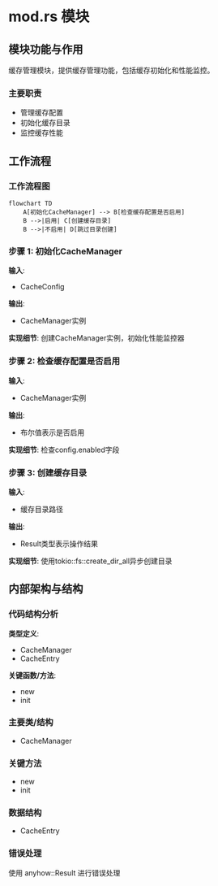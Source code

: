 # mod.rs 模块

## 模块功能与作用
缓存管理模块，提供缓存管理功能，包括缓存初始化和性能监控。

### 主要职责
- 管理缓存配置
- 初始化缓存目录
- 监控缓存性能

## 工作流程
### 工作流程图
```mermaid
flowchart TD
    A[初始化CacheManager] --> B[检查缓存配置是否启用]
    B -->|启用| C[创建缓存目录]
    B -->|不启用| D[跳过目录创建]
```

### 步骤 1: 初始化CacheManager
**输入**:
- CacheConfig

**输出**:
- CacheManager实例

**实现细节**:
创建CacheManager实例，初始化性能监控器

### 步骤 2: 检查缓存配置是否启用
**输入**:
- CacheManager实例

**输出**:
- 布尔值表示是否启用

**实现细节**:
检查config.enabled字段

### 步骤 3: 创建缓存目录
**输入**:
- 缓存目录路径

**输出**:
- Result类型表示操作结果

**实现细节**:
使用tokio::fs::create_dir_all异步创建目录

## 内部架构与结构
### 代码结构分析
**类型定义**:
- CacheManager
- CacheEntry

**关键函数/方法**:
- new
- init

### 主要类/结构
- CacheManager

### 关键方法
- new
- init

### 数据结构
- CacheEntry

### 错误处理
使用 anyhow::Result 进行错误处理

